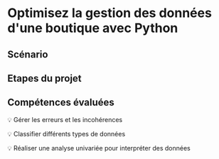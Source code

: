 # Optimisez la gestion des données d'une boutique avec Python

## Scénario

## Etapes du projet

## Compétences évaluées

:bulb: Gérer les erreurs et les incohérences

:bulb: Classifier différents types de données

:bulb: Réaliser une analyse univariée pour interpréter des données


